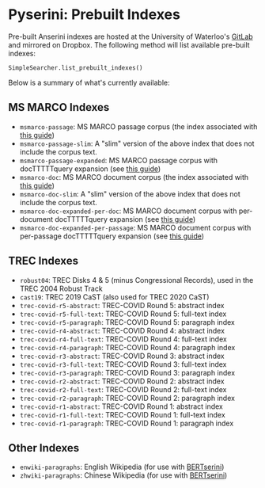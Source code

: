 # Pyserini: Prebuilt Indexes

Pre-built Anserini indexes are hosted at the University of Waterloo's [GitLab](https://git.uwaterloo.ca/jimmylin/anserini-indexes) and mirrored on Dropbox.
The following method will list available pre-built indexes:

```
SimpleSearcher.list_prebuilt_indexes()
```

Below is a summary of what's currently available:

## MS MARCO Indexes

+ `msmarco-passage`: MS MARCO passage corpus (the index associated with [this guide](docs/experiments-msmarco-passage.md))
+ `msmarco-passage-slim`: A "slim" version of the above index that does not include the corpus text.
+ `msmarco-passage-expanded`: MS MARCO passage corpus with docTTTTTquery expansion (see [this guide](http://doc2query.ai/))
+ `msmarco-doc`: MS MARCO document corpus (the index associated with [this guide](docs/experiments-msmarco-doc.md))
+ `msmarco-doc-slim`: A "slim" version of the above index that does not include the corpus text.
+ `msmarco-doc-expanded-per-doc`: MS MARCO document corpus with per-document docTTTTTquery expansion (see [this guide](http://doc2query.ai/))
+ `msmarco-doc-expanded-per-passage`: MS MARCO document corpus with per-passage docTTTTTquery expansion (see [this guide](http://doc2query.ai/))

## TREC Indexes

+ `robust04`: TREC Disks 4 & 5 (minus Congressional Records), used in the TREC 2004 Robust Track
+ `cast19`: TREC 2019 CaST (also used for TREC 2020 CaST)
+ `trec-covid-r5-abstract`: TREC-COVID Round 5: abstract index
+ `trec-covid-r5-full-text`: TREC-COVID Round 5: full-text index
+ `trec-covid-r5-paragraph`: TREC-COVID Round 5: paragraph index
+ `trec-covid-r4-abstract`: TREC-COVID Round 4: abstract index
+ `trec-covid-r4-full-text`: TREC-COVID Round 4: full-text index
+ `trec-covid-r4-paragraph`: TREC-COVID Round 4: paragraph index
+ `trec-covid-r3-abstract`: TREC-COVID Round 3: abstract index
+ `trec-covid-r3-full-text`: TREC-COVID Round 3: full-text index
+ `trec-covid-r3-paragraph`: TREC-COVID Round 3: paragraph index
+ `trec-covid-r2-abstract`: TREC-COVID Round 2: abstract index
+ `trec-covid-r2-full-text`: TREC-COVID Round 2: full-text index
+ `trec-covid-r2-paragraph`: TREC-COVID Round 2: paragraph index
+ `trec-covid-r1-abstract`: TREC-COVID Round 1: abstract index
+ `trec-covid-r1-full-text`: TREC-COVID Round 1: full-text index
+ `trec-covid-r1-paragraph`: TREC-COVID Round 1: paragraph index

## Other Indexes

+ `enwiki-paragraphs`: English Wikipedia (for use with [BERTserini](https://github.com/rsvp-ai/bertserini))
+ `zhwiki-paragraphs`: Chinese Wikipedia (for use with [BERTserini](https://github.com/rsvp-ai/bertserini))
